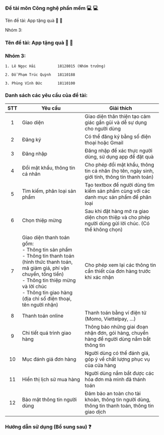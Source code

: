 ### Đề tài môn Công nghệ phần mềm 💻 💻

  Tên đề tài: App tặng quà 🎁 💝 

  Nhóm 3:

  ### Tên đề tài: App tặng quà 🎁 💝
  ### Nhóm 3:

    1. Lê Ngọc Hải          18128015 (Nhóm trưởng)
    
    2. Đỗ Phạm Trúc Quỳnh   18110188
     
    3. Phùng Vĩnh Đức       18110100

### Danh sách các yêu cầu của đề tài:

|STT|Yêu cầu|Giải thích|
|:---:|-------|----------|
| 1 |Giao diện|Giao diện thân thiện tạo cảm giác gần gũi và dễ sự dụng cho người dùng|
| 2 |Đăng ký| Có thể đăng ký bằng số điện thoại hoặc Gmail|
| 3 |Đăng nhập|Đăng nhập để xác thực người dùng, sử dụng app để đặt quà|
| 4 | Đổi mật khẩu, thông tin cá nhân | Cho phép đổi mật khẩu, thông tin cá nhân (họ tên, ngày sinh, giới tính, thông tin thanh toán)|
| 5 | Tìm kiếm, phân loại sản phẩm | Tạo textbox để người dùng tìm kiếm sản phẩm cùng với các danh mục sản phẩm để phân loại |
| 6 | Chọn thiệp mừng | Sau khi đặt hàng mở ra giao diện chọn thiệp và cho phép người dùng gửi lời chúc. (Có thể không chọn) |
| 7 |Giao diện thanh toán gồm: <br>-	Thông tin sản phẩm <br>-	Thông tin thanh toán (hình thức thanh toán, mã giảm giá, phí vận chuyển, tổng tiền)<br>-	Thông tin thiệp mừng và lời chúc<br>-	Thông tin giao hàng (địa chỉ số điện thoại, tên người nhận)|Cho phép xem lại các thông tin cần thiết của đơn hàng trước khi xác nhận|
| 8 | Thanh toán online | Thanh toán bằng ví điện tử (Momo, Viettelpay, …)|
| 9 | Chi tiết quá trình giao hàng | Thông báo những giai đoạn nhận đơn, gói hàng, chuyển hàng để người dùng nắm bắt thông tin|
| 10 | Mục đánh giá đơn hàng | Người dùng có thể đánh giá, góp ý về chất lượng phục vụ của cửa hàng |
| 11 | Hiển thị lịch sử mua hàng | Người dùng nắm bắt được các hóa đơn mà mình đã thánh toán |
| 12 | Bảo mật thông tin người dùng | Đảm bảo an toàn cho tài khoản, thông tin người dùng, thông tin thanh toán, thông tin giao dịch |


### Hướng dẫn sử dụng (Bổ sung sau) ❓
